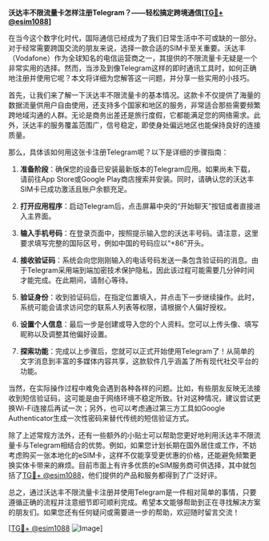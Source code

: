 **沃达丰不限流量卡怎样注册Telegram？——轻松搞定跨境通信[[TG💪+ @esim1088](https://t.me/s/esim1088)]**

在当今这个数字化时代，国际通信已经成为了我们日常生活中不可或缺的一部分。对于经常需要跨国交流的朋友来说，选择一款合适的SIM卡至关重要。沃达丰（Vodafone）作为全球知名的电信运营商之一，其提供的不限流量卡无疑是一个非常实用的选择。然而，当涉及到像Telegram这样的即时通讯工具时，如何正确地注册并使用它呢？本文将详细为您解答这一问题，并分享一些实用的小技巧。

首先，让我们来了解一下沃达丰不限流量卡的基本情况。这款卡不仅提供了海量的数据流量供用户自由使用，还支持多个国家和地区的服务，非常适合那些需要频繁跨地域沟通的人群。无论是商务出差还是旅行度假，它都能满足您的网络需求。此外，沃达丰的服务覆盖范围广，信号稳定，即使身处偏远地区也能保持良好的连接质量。

那么，具体该如何用这张卡注册Telegram呢？以下是详细的步骤指南：

1. **准备阶段**：确保您的设备已安装最新版本的Telegram应用。如果尚未下载，请前往App Store或Google Play商店搜索并安装。同时，请确认您的沃达丰SIM卡已成功激活且账户余额充足。

2. **打开应用程序**：启动Telegram后，点击屏幕中央的“开始聊天”按钮或者直接进入主界面。

3. **输入手机号码**：在登录页面中，按照提示输入您的沃达丰号码。请注意，这里要求填写完整的国际区号，例如中国的号码应以“+86”开头。

4. **接收验证码**：系统会向您刚刚输入的电话号码发送一条包含验证码的消息。由于Telegram采用端到端加密技术保护隐私，因此该过程可能需要几分钟时间才能完成。在此期间，请耐心等待。

5. **验证身份**：收到验证码后，在指定位置填入，并点击下一步继续操作。此时，系统可能会请求访问您的联系人列表等权限，请根据个人偏好授权。

6. **设置个人信息**：最后一步是创建或导入您的个人资料。您可以上传头像、填写昵称以及调整其他偏好设置。

7. **探索功能**：完成以上步骤后，您就可以正式开始使用Telegram了！从简单的文字消息到丰富的多媒体内容共享，这款软件几乎涵盖了所有现代社交平台的功能。

当然，在实际操作过程中难免会遇到各种各样的问题。比如，有些朋友反映无法接收到短信验证码，这可能是由于网络环境不稳定所致。针对这种情况，建议尝试更换Wi-Fi连接后再试一次；另外，也可以考虑通过第三方工具如Google Authenticator生成一次性密码来替代传统的短信验证方式。

除了上述常规方法外，还有一些额外的小贴士可以帮助您更好地利用沃达丰不限流量卡与Telegram相结合的优势。例如，如果您计划长期在国外居住或工作，不妨考虑购买一张本地化的eSIM卡，这样不仅能享受更优惠的价格，还能避免频繁更换实体卡带来的麻烦。目前市面上有许多优质的eSIM服务商可供选择，其中就包括了[TG💪+ @esim1088](https://t.me/s/esim1088)，他们提供的产品和服务都得到了广泛好评。

总之，通过沃达丰不限流量卡注册并使用Telegram是一件相对简单的事情，只要遵循正确的流程并注意细节即可顺利完成。希望本文能够帮助到正在寻找解决方案的朋友们。如果您还有任何疑问或需要进一步的帮助，欢迎随时留言交流！

[[TG💪+ @esim1088](https://t.me/s/esim1088) ![Image](https://i.postimg.cc/4NQfJmqS/Snipaste-2025-05-13-00-14-12.png)]